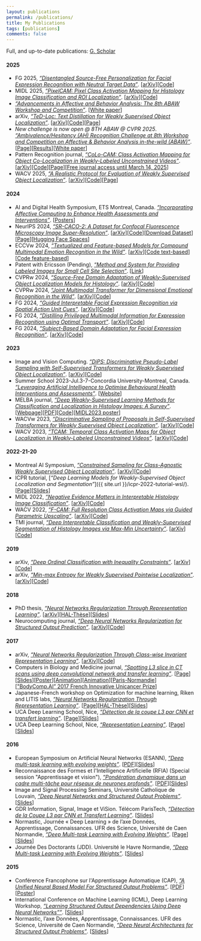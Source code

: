 ```yaml
---
layout: publications
permalink: /publications/
title: My Publications
tags: [publications]
comments: false
---
```


Full, and up-to-date publications: <a style="display: inline;" href="http://scholar.google.com/citations?user={{ site.owner.google_scholar }}" class="author-social" target="_blank"><i class="ai ai-google-scholar-square"></i> G. Scholar</a>


#### 2025
* FG 2025, [*“Disentangled Source-Free Personalization for Facial Expression Recognition with Neutral Target Data”*](https://arxiv.org/pdf/2503.20771). [<a href="https://arxiv.org/pdf/2503.20771">arXiv</a>][<a href="https://github.com/MasoumehSharafi/DSFDA-for-Pain-Assessment">Code</a>]
* MIDL 2025, [*“PixelCAM: Pixel Class Activation Mapping for Histology Image Classification and ROI Localization”*](https://arxiv.org/pdf/2503.24135). [<a href="https://arxiv.org/pdf/2503.24135">arXiv</a>][<a href="https://github.com/alexisguichemerrecode/pixelcam">Code</a>]
* [*“Advancements in Affective and Behavior Analysis: The 8th ABAW Workshop and Competition”*](https://doi.org/10.6084/m9.figshare.28524563.v4). [<a href="https://doi.org/10.6084/m9.figshare.28524563.v4">White paper</a>]
* arXiv, [*“TeD-Loc: Text Distillation for Weakly Supervised Object Localization”*](https://arxiv.org/pdf/2501.12632). [<a href="https://arxiv.org/pdf/2501.12632">arXiv</a>][<a href="https://github.com/shakeebmurtaza/TeDLOC">Code</a>][<a href="/ted-loc">Page</a>]
* *New challenge is now open @ 8TH ABAW @ CVPR 2025*. [*“Ambivalence/Hesitancy (AH) Recognition Challenge at 8th Workshop and Competition on Affective & Behavior Analysis in-the-wild (ABAW)”*](https://affective-behavior-analysis-in-the-wild.github.io/8th/#counts3). [<a href="https://affective-behavior-analysis-in-the-wild.github.io/8th/#counts3">Page</a>][<a href="https://drive.google.com/file/d/1XpGBVp6TZnV3khbyP48SpIWmGnR8EbYU/view">Results</a>][<a href="https://doi.org/10.6084/m9.figshare.28524563.v4">White paper</a>]
* Pattern Recognition journal, [*“CoLo-CAM: Class Activation Mapping for Object Co-Localization in Weakly-Labeled Unconstrained Videos”*](https://arxiv.org/pdf/2303.09044). [<a href="https://arxiv.org/pdf/2303.09044">arXiv</a>][<a href="https://github.com/sbelharbi/colo-cam">Code</a>][<a href="/colo-cam">Page</a>][<a href="https://authors.elsevier.com/a/1kUV-77nKs8lu">Free journal access until March 14, 2025</a>]
* WACV 2025, [*“A Realistic Protocol for Evaluation of Weakly Supervised Object Localization”*](https://arxiv.org/pdf/2404.10034). [<a href="https://arxiv.org/pdf/2404.10034">arXiv</a>][<a href="https://github.com/shakeebmurtaza/wsol_model_selection">Code</a>][<a href="/realistic-wsol-protocol">Page</a>]


#### 2024
* AI and Digital Health Symposium, ETS Montreal, Canada. [*“Incorporating Affective Computing to Enhance Health Assessments and Interventions”*](https://aihealthsymposium2024.squarespace.com/). [<a href="https://aihealthsymposium2024.squarespace.com/posters">Posters</a>]
* NeurIPS 2024, [*“SR-CACO-2: A Dataset for Confocal Fluorescence Microscopy Image Super-Resolution”*](https://arxiv.org/pdf/2406.09168). [<a href="https://arxiv.org/pdf/2406.09168">arXiv</a>][<a href="https://github.com/sbelharbi/sr-caco-2">Code</a>][<a href="https://github.com/sbelharbi/sr-caco-2?tab=readme-ov-file#download-sr-caco-2">Download Dataset</a>][<a href="/sr-caco-2">Page</a>][<a href="https://huggingface.co/sbelharbi/sr-caco-2">Hugging Face Spaces</a>]
* ECCVw 2024, [*“Textualized and Feature-based Models for Compound Multimodal Emotion Recognition in the Wild”*](https://arxiv.org/pdf/2407.12927). [<a href="https://arxiv.org/pdf/2407.12927">arXiv</a>][<a href="https://github.com/nicolas-richet/feature-vs-text-compound-emotion">Code text-based</a>][<a href="https://github.com/sbelharbi/feature-vs-text-compound-emotion">Code feature-based</a>]
* Patent with Ericsson (Pending), [*“Method and System for Providing Labeled Images for Small Cell Site Selection”*](https://patents.google.com/patent/US20240211541A1/en). [<a href="https://patents.google.com/patent/US20240211541A1/en">Link</a>]
* CVPRw 2024, [*“Source-Free Domain Adaptation of Weakly-Supervised Object Localization Models for Histology”*](https://arxiv.org/pdf/2404.19113). [<a href="https://arxiv.org/pdf/2404.19113">arXiv</a>][<a href="https://github.com/AlexisGuichemerreCode/survey_hist_wsol_sfda">Code</a>]
* CVPRw 2024, [*“Joint Multimodal Transformer for Dimensional Emotional Recognition in the Wild”*](https://arxiv.org/pdf/2403.10488). [<a href="https://arxiv.org/pdf/2403.10488">arXiv</a>][<a href="https://github.com/PoloWlg/Joint-Multimodal-Transformer-6th-ABAW">Code</a>]
* FG 2024, [*“Guided Interpretable Facial Expression Recognition via Spatial Action Unit Cues”*](https://arxiv.org/pdf/2402.00281). [<a href="https://arxiv.org/pdf/2402.00281">arXiv</a>][<a href="https://github.com/sbelharbi/interpretable-fer-aus">Code</a>]
* FG 2024, [*“Distilling Privileged Multimodal Information for Expression Recognition using Optimal Transport”*](https://arxiv.org/pdf/2401.15489). [<a href="https://arxiv.org/pdf/2401.15489">arXiv</a>][<a href="https://github.com/haseebaslam95/PKDOT">Code</a>]
* FG 2024, [*“Subject-Based Domain Adaptation for Facial Expression Recognition”*](https://arxiv.org/pdf/2312.05632). [<a href="https://arxiv.org/pdf/2312.05632">arXiv</a>][<a href="https://github.com/osamazeeshan/Subject-Based-Domain-Adaptation-for-FER">Code</a>]


#### 2023
* Image and Vision Computing. [*“DiPS: Discriminative Pseudo-Label Sampling with Self-Supervised Transformers for Weakly Supervised Object Localization”*](https://arxiv.org/pdf/2310.06196). [<a href="https://arxiv.org/pdf/2310.06196">arXiv</a>][<a href="https://github.com/shakeebmurtaza/dips">Code</a>]
* Summer School 2023-Jul.3-7-Concordia University-Montreal, Canada. [*“Leveraging Artificial Intelligence to Optimise Behavioural Health Interventions and Assessments”*](https://frqs-ai-summerschool23.squarespace.com/). [<a href="https://frqs-ai-summerschool23.squarespace.com/">Website</a>]
* MELBA journal, [*“Deep Weakly-Supervised Learning Methods for Classification and Localization in Histology Images: A Survey”*](https://www.melba-journal.org/papers/2023:004.html). [<a href="https://www.melba-journal.org/papers/2023:004.html">Webpage</a>][<a href="https://www.melba-journal.org/pdf/2023:004.pdf">PDF</a>][<a href="https://github.com/jeromerony/survey_wsl_histology">Code</a>][<a href="/publications/2023/poster-midl-2023.pdf">MIDL2023 poster</a>]
* WACVw 2023, [*“Discriminative Sampling of Proposals in Self-Supervised Transformers for Weakly Supervised Object Localization”*](https://arxiv.org/pdf/2209.09209). [<a href="https://arxiv.org/pdf/2209.09209">arXiv</a>][<a href="https://github.com/shakeebmurtaza/dips">Code</a>]
* WACV 2023, [*“TCAM: Temporal Class Activation Maps for Object Localization in Weakly-Labeled Unconstrained Videos”*](https://arxiv.org/pdf/2208.14542). [<a href="https://arxiv.org/pdf/2208.14542">arXiv</a>][<a href="https://github.com/sbelharbi/tcam-wsol-video">Code</a>]

#### 2022-21-20
* Montreal AI Symposium, [*“Constrained Sampling for Class-Agnostic Weakly Supervised Object Localization”*](https://arxiv.org/pdf/2209.09195). [<a href="https://arxiv.org/pdf/2209.09195">arXiv</a>][<a href="https://github.com/shakeebmurtaza/dips">Code</a>]
* ICPR tutorial, [*“Deep Learning Models for Weakly-Supervised Object Localization and Segmentation”*]({{ site.url }}/icpr-2022-tutorial-wsl/). [<a href="/icpr-2022-tutorial-wsl">Page</a>][<a href="/publications/icpr-tutorial-wsl-2022/slides.pdf">Slides</a>]
* MIDL 2022, [*“Negative Evidence Matters in Interpretable Histology Image Classification”*](https://arxiv.org/pdf/2201.02445). [<a href="https://arxiv.org/pdf/2201.02445">arXiv</a>][<a href="https://github.com/sbelharbi/negev">Code</a>]
* WACV 2022, [*“F-CAM: Full Resolution Class Activation Maps via Guided Parametric Upscaling”*](https://arxiv.org/pdf/2109.07069). [<a href="https://arxiv.org/pdf/2109.07069">arXiv</a>][<a href="https://github.com/sbelharbi/fcam-wsol">Code</a>]
* TMI journal, [*“Deep Interpretable Classification and Weakly-Supervised Segmentation of Histology Images via Max-Min Uncertainty”*](https://arxiv.org/pdf/2011.07221). [<a href="https://arxiv.org/pdf/2011.07221">arXiv</a>][<a href="https://github.com/sbelharbi/deep-wsl-histo-min-max-uncertainty">Code</a>]


#### 2019
* arXiv, [*“Deep Ordinal Classification with Inequality Constraints”*](https://arxiv.org/pdf/1911.10720). [<a href="https://arxiv.org/pdf/1911.10720">arXiv</a>][<a href="https://github.com/sbelharbi/Deep-Ordinal-Classification-with-Inequality-Constraints">Code</a>]
* arXiv, [*“Min-max Entropy for Weakly Supervised Pointwise Localization”*](https://arxiv.org/pdf/1907.12934). [<a href="https://arxiv.org/pdf/1907.12934">arXiv</a>][<a href="https://github.com/sbelharbi/wsol-min-max-entropy-interpretability">Code</a>]


#### 2018
* PhD thesis, [*“Neural Networks Regularization Through Representation Learning”*](https://arxiv.org/pdf/1807.05292). [<a href="https://arxiv.org/pdf/1807.05292">arXiv</a>][<a href="https://tel.archives-ouvertes.fr/tel-01835035">HAL-Thèse</a>][<a href="/publications/2018/presentation-phd-defense-2018.pdf">Slides</a>]
* Neurocomputing journal, [*“Deep Neural Networks Regularization for Structured Output Prediction”*](https://arxiv.org/pdf/1504.07550). [<a href="https://arxiv.org/pdf/1504.07550">arXiv</a>][<a href="https://github.com/sbelharbi/structured-output-ae">Code</a>]


#### 2017
* arXiv, [*“Neural Networks Regularization Through Class-wise Invariant Representation Learning”*](https://arxiv.org/pdf/1709.01867). [<a href="https://arxiv.org/pdf/1709.01867">arXiv</a>][<a href="https://github.com/sbelharbi/learning-class-invariant-features">Code</a>]
* Computers in Biology and Medicine journal, [*“Spotting L3 slice in CT scans using deep convolutional network and transfer learning”*](https://www.sciencedirect.com/science/article/abs/pii/S0010482517301403). [<a href="https://www.sciencedirect.com/science/article/abs/pii/S0010482517301403">Page</a>][<a href="/publications/l3-2018/presentation-l3.pdf">Slides</a>][<a href="/publications/l3-2018/poster-l3.pdf">Poster</a>][<a href="/publications/l3-2018/animation-l3-800ms.gif">Animation</a>][<a href="/publications/l3-2018/animation-l3-800ms.gif">Animation</a>][<a href="http://www.paris-normandie.fr/actualites/societe/le-centre-becquerel-a-rouen-prepare-la-medecine-du-futur-LG12146951">Paris-Normandie</a>][<a href="http://www.unicancer.fr/sites/default/files/actualite/SOUS_EMBARGO_BROCHURE_PRIX_INNOVATION_UNICANCER_2017.pdf">"BodyComp.AI” 2017 French Innovative Unicancer Prize</a>]
* Japanese-French workshop on Optimization for machine learning, Riken and LITIS labs, [*“Neural Networks Regularization Through Representation Learning”*](https://www.linkedin.com/pulse/japanese-french-workshop-optimization-machine-riken-litis-belharbi). [<a href="https://www.linkedin.com/pulse/japanese-french-workshop-optimization-machine-riken-litis-belharbi">Page</a>][<a href="https://tel.archives-ouvertes.fr/tel-01835035">HAL-Thèse</a>][<a href="/publications/2017/presentation-Neural-networks-regularization-through-representation-learning-Japan-France-workshop-opimization-ml-insa-de-rouen.pdf">Slides</a>]
* UCA Deep Learning School, Nice, [*“Détection de la coupe L3 par CNN et transfert learning”*](https://univ-cotedazur.eu/efelia-cote-dazur/summer-schools/deep-learning-school/edition-2017). [<a href="https://univ-cotedazur.eu/efelia-cote-dazur/summer-schools/deep-learning-school/edition-2017">Page</a>][<a href="/publications/2017/presentation-l3-detection-UCA-Deep-Learning-School-2017-Nice.pdf">Slides</a>]
* UCA Deep Learning School, Nice, [*“Representation Learning”*](https://univ-cotedazur.eu/efelia-cote-dazur/summer-schools/deep-learning-school/edition-2017). [<a href="https://univ-cotedazur.eu/efelia-cote-dazur/summer-schools/deep-learning-school/edition-2017">Page</a>][<a href="/publications/2017/presentation-Representation-Learning-UCA-Deep-Learning-School-2017-Nice.pdf">Slides</a>]


#### 2016
* European Symposium on Artificial Neural Networks (ESANN), [*“Deep multi-task learning with evolving weights”*](/publications/2016/ESANN2016-Belharbi.pdf). [<a href="/publications/2016/ESANN2016-Belharbi.pdf">PDF</a>][<a href="/publications/2016/presentation-ESANN2016-bleharbi.pdf">Slides</a>]
* Reconnaissance des Formes et l'Intelligence Artificielle (RFIA) (Special session "Apprentissage et vision"), [*“Pondération dynamique dans un cadre multi-tâche pour réseaux de neurones profonds”*](/publications/2016/RFIA2016-belharbi.pdf). [<a href="/publications/2016/RFIA2016-belharbi.pdf">PDF</a>][<a href="/publications/2016/presentationRFIA2016-belharbi.pdf">Slides</a>]
* Image and Signal Processing Seminars, Université Catholique de Louvain, [*“Deep Neural Networks and Structured Output Problems”*](https://ispgroup.gitlab.io/seminars/). [<a href="/publications/2016/presentation-bxl-louvain-laneuve-belharbi2016.pdf">Slides</a>]
* GDR Information, Signal, Image et ViSion. Télécom ParisTech, [*“Détection de la Coupe L3 par CNN et Transfert Learning”*](https://gdr-iasis.cnrs.fr/). [<a href="/publications/2016/presentation-gdrisis-l3-belharbi2016.pdf">Slides</a>]
* Normastic, Journée « Deep Learning » de l’axe Données, Apprentissage, Connaissances. UFR des Science, Université de Caen Normandie, [*“Deep Multi-task Learning with Evolving Weights”*](https://www.normastic.fr/event/journee-de-laxe-donnees-apprentissage-connaissances/). [<a href="https://www.normastic.fr/event/journee-de-laxe-donnees-apprentissage-connaissances/">Page</a>][<a href="/publications/2016/presentation-normastic-belharbi2016.pdf">Slides</a>]
* Journée Des Doctorants (JDD). Université le Havre Normandie, [*“Deep Multi-task Learning with Evolving Weights”*](/publications/2016/presentation-jdd-belharbi2016.pdf). [<a href="/publications/2016/presentation-jdd-belharbi2016.pdf">Slides</a>]

#### 2015
* Conférence Francophone sur l'Apprentissage Automatique (CAP), [*“A Unified Neural Based Model For Structured Output Problems”*](/publications/2015/belharbiCAP2015.pdf). [<a href="/publications/2015/belharbiCAP2015.pdf">PDF</a>][<a href="/publications/2015/belharbiPosterCAP2015.pdf">Poster</a>]
* International Conference on Machine Learning (ICML), Deep Learning Workshop, [*“Learning Structured Output Dependencies Using Deep Neural Networks””*](/publications/2015/belharbiDLWICML2015.pdf). [<a href="/publications/2015/belharbiDLWICML2015.pdf">Slides</a>]
* Normastic, l’axe Données, Apprentissage, Connaissances. UFR des Science, Université de Caen Normandie, [*“Deep Neural Architectures for Structured Output Problems”*](/publications/2015/presentation-normastic-belharbi2015.pdf). [<a href="/publications/2015/presentation-normastic-belharbi2015.pdf">Slides</a>]
